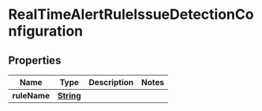 

# RealTimeAlertRuleIssueDetectionConfiguration


## Properties

| Name | Type | Description | Notes |
|------------ | ------------- | ------------- | -------------|
|**ruleName** | [**String**](String.md) |  |  |



